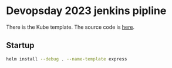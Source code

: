# Devopsday 2023 jenkins pipline

There is the Kube template.
The source code is [here](https://github.com/a95818rw/express_devopsday).

## Startup

```bash
helm install --debug . --name-template express
```
